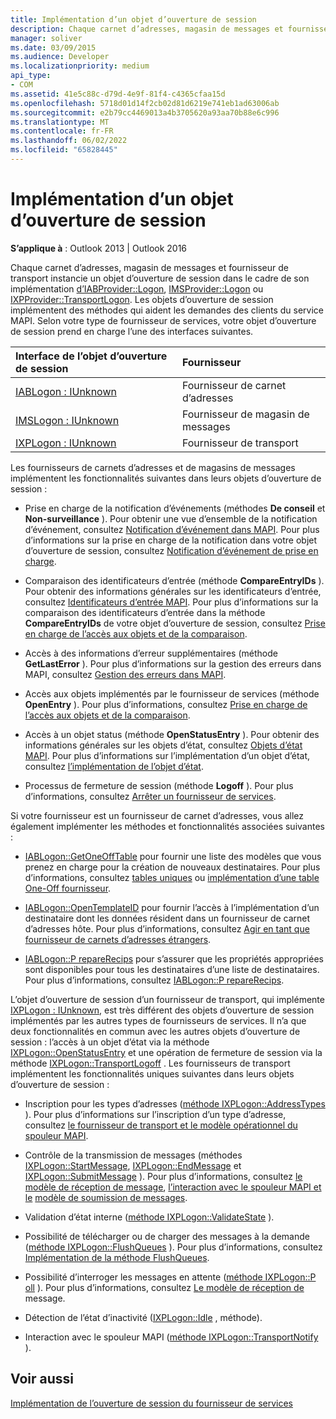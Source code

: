 ```yaml
---
title: Implémentation d’un objet d’ouverture de session
description: Chaque carnet d’adresses, magasin de messages et fournisseur de transport instancie un objet d’ouverture de session dans le cadre de son implémentation d’IABProvider, IMSProvider ou IXPProvider.
manager: soliver
ms.date: 03/09/2015
ms.audience: Developer
ms.localizationpriority: medium
api_type:
- COM
ms.assetid: 41e5c88c-d79d-4e9f-81f4-c4365cfaa15d
ms.openlocfilehash: 5718d01d14f2cb02d81d6219e741eb1ad63006ab
ms.sourcegitcommit: e2b79cc4469013a4b3705620a93aa70b88e6c996
ms.translationtype: MT
ms.contentlocale: fr-FR
ms.lasthandoff: 06/02/2022
ms.locfileid: "65828445"
---
```

# <a name="implementing-a-logon-object"></a>Implémentation d’un objet d’ouverture de session

  
  
**S’applique à** : Outlook 2013 | Outlook 2016 
  
Chaque carnet d’adresses, magasin de messages et fournisseur de transport instancie un objet d’ouverture de session dans le cadre de son implémentation [d’IABProvider::Logon](iabprovider-logon.md), [IMSProvider::Logon](imsprovider-logon.md) ou [IXPProvider::TransportLogon](ixpprovider-transportlogon.md). Les objets d’ouverture de session implémentent des méthodes qui aident les demandes des clients du service MAPI. Selon votre type de fournisseur de services, votre objet d’ouverture de session prend en charge l’une des interfaces suivantes. 
  
|**Interface de l’objet d’ouverture de session**|**Fournisseur**|
|:-----|:-----|
|[IABLogon : IUnknown](iablogoniunknown.md) <br/> |Fournisseur de carnet d’adresses  <br/> |
|[IMSLogon : IUnknown](imslogoniunknown.md) <br/> |Fournisseur de magasin de messages  <br/> |
|[IXPLogon : IUnknown](ixplogoniunknown.md) <br/> |Fournisseur de transport  <br/> |
   
Les fournisseurs de carnets d’adresses et de magasins de messages implémentent les fonctionnalités suivantes dans leurs objets d’ouverture de session :
  
- Prise en charge de la notification d’événements (méthodes **De conseil** et **Non-surveillance** ). Pour obtenir une vue d’ensemble de la notification d’événement, consultez [Notification d’événement dans MAPI](event-notification-in-mapi.md). Pour plus d’informations sur la prise en charge de la notification dans votre objet d’ouverture de session, consultez [Notification d’événement de prise en charge](supporting-event-notification.md). 
    
- Comparaison des identificateurs d’entrée (méthode **CompareEntryIDs** ). Pour obtenir des informations générales sur les identificateurs d’entrée, consultez [Identificateurs d’entrée MAPI](mapi-entry-identifiers.md). Pour plus d’informations sur la comparaison des identificateurs d’entrée dans la méthode **CompareEntryIDs** de votre objet d’ouverture de session, consultez [Prise en charge de l’accès aux objets et de la comparaison](supporting-object-access-and-comparison.md).
    
- Accès à des informations d’erreur supplémentaires (méthode **GetLastError** ). Pour plus d’informations sur la gestion des erreurs dans MAPI, consultez [Gestion des erreurs dans MAPI](error-handling-in-mapi.md). 
    
- Accès aux objets implémentés par le fournisseur de services (méthode **OpenEntry** ). Pour plus d’informations, consultez [Prise en charge de l’accès aux objets et de la comparaison](supporting-object-access-and-comparison.md).
    
- Accès à un objet status (méthode **OpenStatusEntry** ). Pour obtenir des informations générales sur les objets d’état, consultez [Objets d’état MAPI](mapi-status-objects.md). Pour plus d’informations sur l’implémentation d’un objet d’état, consultez [l’implémentation de l’objet d’état](status-object-implementation.md).
    
- Processus de fermeture de session (méthode **Logoff** ). Pour plus d’informations, consultez [Arrêter un fournisseur de services](shutting-down-a-service-provider.md).
    
Si votre fournisseur est un fournisseur de carnet d’adresses, vous allez également implémenter les méthodes et fonctionnalités associées suivantes :
  
- [IABLogon::GetOneOffTable](iablogon-getoneofftable.md) pour fournir une liste des modèles que vous prenez en charge pour la création de nouveaux destinataires. Pour plus d’informations, consultez [tables uniques](one-off-tables.md) ou [implémentation d’une table One-Off fournisseur](implementing-a-provider-one-off-table.md).
    
- [IABLogon::OpenTemplateID](iablogon-opentemplateid.md) pour fournir l’accès à l’implémentation d’un destinataire dont les données résident dans un fournisseur de carnet d’adresses hôte. Pour plus d’informations, consultez [Agir en tant que fournisseur de carnets d’adresses étrangers](acting-as-a-foreign-address-book-provider.md). 
    
- [IABLogon::P repareRecips](iablogon-preparerecips.md) pour s’assurer que les propriétés appropriées sont disponibles pour tous les destinataires d’une liste de destinataires. Pour plus d’informations, consultez [IABLogon::P repareRecips](iablogon-preparerecips.md). 
    
L’objet d’ouverture de session d’un fournisseur de transport, qui implémente [IXPLogon : IUnknown](ixplogoniunknown.md), est très différent des objets d’ouverture de session implémentés par les autres types de fournisseurs de services. Il n’a que deux fonctionnalités en commun avec les autres objets d’ouverture de session : l’accès à un objet d’état via la méthode [IXPLogon::OpenStatusEntry](ixplogon-openstatusentry.md) et une opération de fermeture de session via la méthode [IXPLogon::TransportLogoff](ixplogon-transportlogoff.md) . Les fournisseurs de transport implémentent les fonctionnalités uniques suivantes dans leurs objets d’ouverture de session : 
  
- Inscription pour les types d’adresses ([méthode IXPLogon::AddressTypes](ixplogon-addresstypes.md) ). Pour plus d’informations sur l’inscription d’un type d’adresse, consultez [le fournisseur de transport et le modèle opérationnel du spouleur MAPI](transport-provider-and-mapi-spooler-operational-model.md).
    
- Contrôle de la transmission de messages (méthodes [IXPLogon::StartMessage](ixplogon-startmessage.md), [IXPLogon::EndMessage](ixplogon-endmessage.md) et [IXPLogon::SubmitMessage](ixplogon-submitmessage.md) ). Pour plus d’informations, consultez [le modèle de réception de message](message-reception-model.md), [l’interaction avec le spouleur MAPI et le](interacting-with-the-mapi-spooler.md) [modèle de soumission de messages](message-submission-model.md).
    
- Validation d’état interne ([méthode IXPLogon::ValidateState](ixplogon-validatestate.md) ). 
    
- Possibilité de télécharger ou de charger des messages à la demande ([méthode IXPLogon::FlushQueues](ixplogon-flushqueues.md) ). Pour plus d’informations, consultez [Implémentation de la méthode FlushQueues](implementing-the-flushqueues-method.md).
    
- Possibilité d’interroger les messages en attente ([méthode IXPLogon::P oll](ixplogon-poll.md) ). Pour plus d’informations, consultez [Le modèle de réception de](message-reception-model.md) message.
    
- Détection de l’état d’inactivité ([IXPLogon::Idle](ixplogon-idle.md) , méthode). 
    
- Interaction avec le spouleur MAPI ([méthode IXPLogon::TransportNotify](ixplogon-transportnotify.md) ). 
    
## <a name="see-also"></a>Voir aussi



[Implémentation de l’ouverture de session du fournisseur de services](implementing-service-provider-logon.md)


